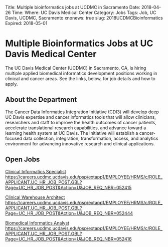 Title: Multiple bioinformatics jobs at UCDMC in Sacramento
Date: 2018-04-26
Time:
Where: UC Davis Medical Center
Category: Jobs
Tags: Job, UC Davis, UCDMC, Sacramento
xnonews: true
slug: 2018UCDMCBioinformatics
Expired: 2018-05-01

# Multiple Bioinformatics Jobs at UC Davis Medical Center

The UC Davis Medical Center (UCDMC) in Sacramento, CA, is hiring multiple applied biomedical informatics development positions working in clinical and cancer areas. See the links, below, for job details and how to apply.

## About the Department
The Cancer Data Informatics Integration Initiative (CDI3) will develop deep UC Davis expertise and cancer informatics tools that will allow clinicians, researchers and staff to improve the health outcomes of cancer patients, accelerate translational research capabilities, and advance toward a learning health system at UC Davis. The initiative will establish a cancer-focused data collection, integration, transformation, access, and analytics environment for advancing innovative research and clinical applications. 

## Open Jobs
[Clinical Informatics Specialist](https://careers.ucdmc.ucdavis.edu/psp/extapp1/EMPLOYEE/HRMS/c/ROLE_APPLICANT.UC_HR_JOB_POST.GBL?Page=UC_HR_JOB_POST&Action=U&JOB_REQ_NBR=052415)
https://careers.ucdmc.ucdavis.edu/psp/extapp1/EMPLOYEE/HRMS/c/ROLE_APPLICANT.UC_HR_JOB_POST.GBL?Page=UC_HR_JOB_POST&Action=U&JOB_REQ_NBR=052415
 
[Clinical Warehouse Architect](https://careers.ucdmc.ucdavis.edu/psp/extapp1/EMPLOYEE/HRMS/c/ROLE_APPLICANT.UC_HR_JOB_POST.GBL?Page=UC_HR_JOB_POST&Action=U&JOB_REQ_NBR=052444)
https://careers.ucdmc.ucdavis.edu/psp/extapp1/EMPLOYEE/HRMS/c/ROLE_APPLICANT.UC_HR_JOB_POST.GBL?Page=UC_HR_JOB_POST&Action=U&JOB_REQ_NBR=052444
 
[Biomedical Informatics Analyst](https://careers.ucdmc.ucdavis.edu/psp/extapp1/EMPLOYEE/HRMS/c/ROLE_APPLICANT.UC_HR_JOB_POST.GBL?Page=UC_HR_JOB_POST&Action=U&JOB_REQ_NBR=052416)
https://careers.ucdmc.ucdavis.edu/psp/extapp1/EMPLOYEE/HRMS/c/ROLE_APPLICANT.UC_HR_JOB_POST.GBL?Page=UC_HR_JOB_POST&Action=U&JOB_REQ_NBR=052416
